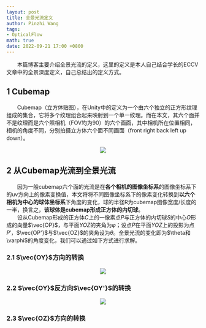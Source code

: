 ```yaml
---
layout: post
title: 全景光流定义
author: Pinzhi Wang
tags:
- OpticalFlow
math: true
date: 2022-09-21 17:00 +0800
---
```


&emsp;&emsp;本篇博客主要介绍全景光流的定义，这里的定义是本人自己结合学长的ECCV文章中的全景深度定义，自己总结出的定义方式。

## 1 Cubemap
&emsp;&emsp;Cubemap（立方体贴图），在Unity中的定义为一个由六个独立的正方形纹理组成的集合，它将多个纹理组合起来映射到一个单一纹理。而在本文，其六个面并不是纹理而是六个照相机（FOV均为90）的六个画面，其中相机所在位置相同，相机的角度不同，分别拍摄立方体六个面不同画面（front right back left up down）。
<div  align="center">
  <img src="{{site.url}}/assets/cubemap.png">
</div>

## 2 从Cubemap光流到全景光流
&emsp;&emsp;因为一般cubemap六个面的光流是在**各个相机的图像坐标系**的图像坐标系下的uv方向上的像素变换值，本文将将不同图像坐标系下的像素变化转换到**以六个相机为中心的球体坐标系**下角度的变化，球的半径R为cubemap图像宽度/长度的一半，换言之，**该球体是cubemap形成正方体的内切球**。<br>
&emsp;&emsp;设从Cubemap形成的正方体$C$上的一像素点$P$与正方体的内切球$S$的中心$O$形成的向量$\vec{OP}$，与平面$YOZ$的夹角为$\varphi$；设点$P$在平面$YOZ$上的投影为点$P'$，$\vec{OP'}$与$\vec{OZ}$的夹角设为$\theta$。全景光流的变化即为$\theta和\varphi$的角度变化，我们可以通过如下方式进行求解。<br>

### 2.1 $\vec{OY}$方向的转换
<div  align="center">
  <img src="{{site.url}}/assets/panoramic_optical_flow/trans_OY.jpg">
</div>

### 2.2 $\vec{OY}$反方向$\vec{OY'}$的转换
<div  align="center">
  <img src="{{site.url}}/assets/panoramic_optical_flow/trans_OY'.jpg">
</div>

### 2.3 $\vec{OZ}$方向的转换

